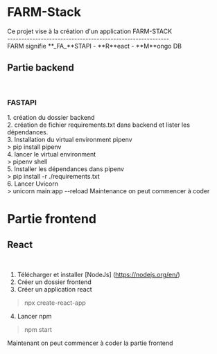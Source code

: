 <h1>FARM-Stack</h1>
Ce projet vise à la création d'un application FARM-STACK <br/>
----------------------------------------------------------
<br/>
FARM signifie **_FA_**STAPI - **R**eact - **M**ongo DB 

<h2>Partie backend</h2>
<br/>
<h3>FASTAPI</h3>
1. création du dossier backend  <br/>
2. création de fichier requirements.txt dans backend et lister les dépendances. <br/>
3. Installation du virtual environment pipenv <br/>
> pip install pipenv <br/>
4. lancer le virtual environment <br/>
> pipenv shell <br/>
5. Installer les dépendances dans pipenv <br/>
> pip install -r ./requirements.txt <br/>
6. Lancer Uvicorn <br/>
> unicorn main:app --reload  
Maintenance on peut commencer à coder <br/>


<h1>Partie frontend</1>
<br/>
<h2>React</h2>

<br/>

1. Télécharger et installer [NodeJs] (https://nodejs.org/en/) <br/>
2. Créer un dossier frontend <br/>
3. Créer un application react <br/>
> npx create-react-app <br/>
4. Lancer npm <br/>
> npm start <br/>

Maintenant on peut commencer à coder la partie frontend
